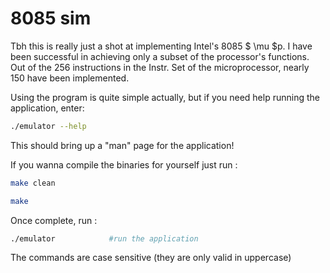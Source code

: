 # 8085 sim

Tbh this is really just a shot at implementing Intel's 8085 $ \mu $p. I have been successful in achieving only a subset of the processor's functions.
Out of the 256 instructions in the Instr. Set of the microprocessor, nearly 150 have been implemented.

Using the program is quite simple actually, but if you need help running the application, enter:

```bash
./emulator --help
```
This should bring up a "man" page for the application!

If you wanna compile the binaries for yourself just run :
```bash
make clean
```
```bash
make
```
Once complete, run :

```bash
./emulator            #run the application
```

The commands are case sensitive (they are only valid in uppercase)

